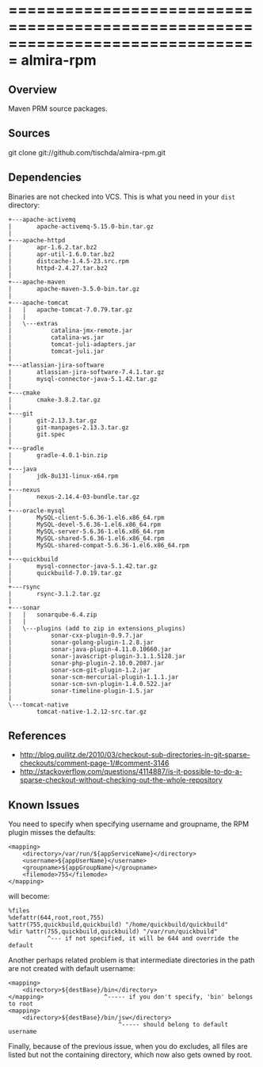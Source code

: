 ===============================================================================
almira-rpm
===============================================================================

Overview
--------
Maven PRM source packages.


Sources
-------
git clone git://github.com/tischda/almira-rpm.git


Dependencies
------------
Binaries are not checked into VCS. This is what you need in your `dist` directory:

~~~
+---apache-activemq
|       apache-activemq-5.15.0-bin.tar.gz
|
+---apache-httpd
|       apr-1.6.2.tar.bz2
|       apr-util-1.6.0.tar.bz2
|       distcache-1.4.5-23.src.rpm
|       httpd-2.4.27.tar.bz2
|
+---apache-maven
|       apache-maven-3.5.0-bin.tar.gz
|
+---apache-tomcat
|   |   apache-tomcat-7.0.79.tar.gz
|   |
|   \---extras
|           catalina-jmx-remote.jar
|           catalina-ws.jar
|           tomcat-juli-adapters.jar
|           tomcat-juli.jar
|
+---atlassian-jira-software
|       atlassian-jira-software-7.4.1.tar.gz
|       mysql-connector-java-5.1.42.tar.gz
|
+---cmake
|       cmake-3.8.2.tar.gz
|
+---git
|       git-2.13.3.tar.gz
|       git-manpages-2.13.3.tar.gz
|       git.spec
|
+---gradle
|       gradle-4.0.1-bin.zip
|
+---java
|       jdk-8u131-linux-x64.rpm
|
+---nexus
|       nexus-2.14.4-03-bundle.tar.gz
|
+---oracle-mysql
|       MySQL-client-5.6.36-1.el6.x86_64.rpm
|       MySQL-devel-5.6.36-1.el6.x86_64.rpm
|       MySQL-server-5.6.36-1.el6.x86_64.rpm
|       MySQL-shared-5.6.36-1.el6.x86_64.rpm
|       MySQL-shared-compat-5.6.36-1.el6.x86_64.rpm
|
+---quickbuild
|       mysql-connector-java-5.1.42.tar.gz
|       quickbuild-7.0.19.tar.gz
|
+---rsync
|       rsync-3.1.2.tar.gz
|
+---sonar
|   |   sonarqube-6.4.zip
|   |
|   \---plugins (add to zip in extensions_plugins)
|           sonar-cxx-plugin-0.9.7.jar
|           sonar-golang-plugin-1.2.8.jar
|           sonar-java-plugin-4.11.0.10660.jar
|           sonar-javascript-plugin-3.1.1.5128.jar
|           sonar-php-plugin-2.10.0.2087.jar
|           sonar-scm-git-plugin-1.2.jar
|           sonar-scm-mercurial-plugin-1.1.1.jar
|           sonar-scm-svn-plugin-1.4.0.522.jar
|           sonar-timeline-plugin-1.5.jar
|
\---tomcat-native
        tomcat-native-1.2.12-src.tar.gz
~~~


References
----------
* http://blog.quilitz.de/2010/03/checkout-sub-directories-in-git-sparse-checkouts/comment-page-1/#comment-3146
* http://stackoverflow.com/questions/4114887/is-it-possible-to-do-a-sparse-checkout-without-checking-out-the-whole-repository


Known Issues
------------
You need to specify <filemode> when specifying username and groupname, the
RPM plugin misses the defaults:

    <mapping>
        <directory>/var/run/${appServiceName}</directory>
        <username>${appUserName}</username>
        <groupname>${appGroupName}</groupname>
        <filemode>755</filemode>
    </mapping>

   will become:

    %files
    %defattr(644,root,root,755)
    %attr(755,quickbuild,quickbuild) "/home/quickbuild/quickbuild"
    %dir %attr(755,quickbuild,quickbuild) "/var/run/quickbuild"
               ^--- if not specified, it will be 644 and override the default

Another perhaps related problem is that intermediate directories in the path are
not created with default username:

    <mapping>
        <directory>${destBase}/bin</directory>
    </mapping>                 ^----- if you don't specify, 'bin' belongs to root
    <mapping>
        <directory>${destBase}/bin/jsw</directory>
                                   ^----- should belong to default username

Finally, because of the previous issue, when you do excludes, all files are
listed but not the containing directory, which now also gets owned by root.

